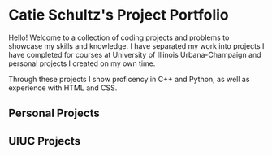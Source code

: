 # Catie Schultz's Project Portfolio

Hello! Welcome to a collection of coding projects and problems to showcase my skills and knowledge. I have separated my work into projects I have completed for courses at University of Illinois Urbana-Champaign and personal projects I created on my own time.

Through these projects I show proficency in C++ and Python, as well as experience with HTML and CSS.


## Personal Projects



## UIUC Projects

